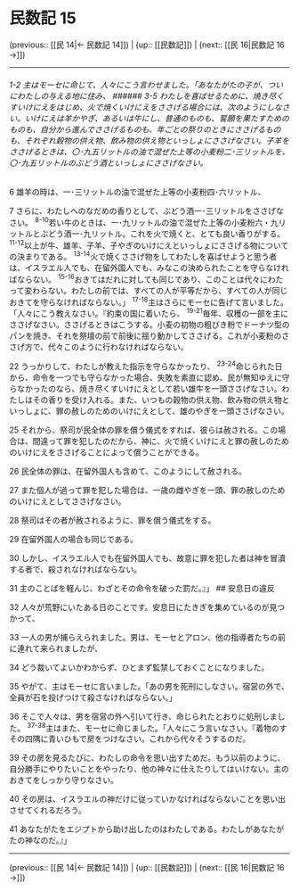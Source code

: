 # 民数記 15

(previous:: [[民 14|← 民数記 14]]) | (up:: [[民数記]]) | (next:: [[民 16|民数記 16 →]])

***
###### 1-2 主はモーセに命じて、人々にこう言わせました。「あなたがたの子が、ついにわたしの与える地に住み、 ###### 3-5 わたしを喜ばせるために、焼き尽くすいけにえをはじめ、火で焼くいけにえをささげる場合には、次のようにしなさい。いけにえは羊かやぎ、あるいは牛にし、普通のものも、誓願を果たすためのものも、自分から進んでささげるものも、年ごとの祭りのときにささげるものも、それぞれ穀物の供え物、飲み物の供え物といっしょにささげなさい。子羊をささげるときは、〇･九五リットルの油で混ぜた上等の小麦粉二･三リットルを、〇･九五リットルのぶどう酒といっしょにささげなさい。 



6 
雄羊の時は、一･三リットルの油で混ぜた上等の小麦粉四･六リットル、 



7 
さらに、わたしへのなだめの香りとして、ぶどう酒一･三リットルをささげなさい。 <sup class="versenum">8-10</sup>若い牛のときは、一･九リットルの油で混ぜた上等の小麦粉六・九リットルとぶどう酒一･九リットル。これを火で焼くと、とても良い香りがする。 <sup class="versenum">11-12</sup>以上が牛、雄羊、子羊、子やぎのいけにえといっしょにささげる物についての決まりである。 <sup class="versenum">13-14</sup>火で焼くささげ物をしてわたしを喜ばせようと思う者は、イスラエル人でも、在留外国人でも、みなこの決められたことを守らなければならない。 <sup class="versenum">15-16</sup>おきてはだれに対しても同じであり、このことは代々にわたって変わらない。わたしの前では、すべての人が平等だから、すべての人が同じおきてを守らなければならない。」 <sup class="versenum">17-18</sup>主はさらにモーセに告げて言いました。「人々にこう教えなさい。『約束の国に着いたら、 <sup class="versenum">19-21</sup>毎年、収穫の一部を主にささげなさい。ささげるときはこうする。小麦の初物の粗びき粉でドーナツ型のパンを焼き、それを祭壇の前で前後に揺り動かしてささげる。これが小麦粉のささげ方で、代々このように行わなければならない。 



22 
うっかりして、わたしが教えた指示を守らなかったり、 <sup class="versenum">23-24</sup>命じられた日から、命令を一つでも守らなかった場合、失敗を素直に認め、民が無知ゆえに守らなかったのなら、焼き尽くすいけにえとして若い雄牛を一頭ささげなさい。わたしはその香りを受け入れる。また、いつもの穀物の供え物、飲み物の供え物といっしょに、罪の赦しのためのいけにえとして、雄のやぎを一頭ささげなさい。 



25 
それから、祭司が民全体の罪を償う儀式をすれば、彼らは赦される。この場合は、間違って罪を犯したのだから、神に、火で焼くいけにえと罪の赦しのためのいけにえをささげることによって償うことができる。 



26 
民全体の罪は、在留外国人も含めて、このようにして赦される。 



27 
また個人が過って罪を犯した場合は、一歳の雌やぎを一頭、罪の赦しのためのいけにえとしてささげなさい。 



28 
祭司はその者が赦されるように、罪を償う儀式をする。 



29 
在留外国人の場合も同じである。 



30 
しかし、イスラエル人でも在留外国人でも、故意に罪を犯した者は神を冒瀆する者で、殺されなければならない。 



31 
主のことばを軽んじ、わざとその命令を破った罰だ。』」 ## 安息日の違反 



32 
人々が荒野にいたある日のことです。安息日にたきぎを集めているのが見つかって、 



33 
一人の男が捕らえられました。男は、モーセとアロン、他の指導者たちの前に連れて来られましたが、 



34 
どう裁いてよいかわからず、ひとまず監禁しておくことになりました。 



35 
やがて、主はモーセに言いました。「あの男を死刑にしなさい。宿営の外で、全員が石を投げつけて殺さなければならない。」 



36 
そこで人々は、男を宿営の外へ引いて行き、命じられたとおりに処刑しました。 <sup class="versenum">37-38</sup>主はまた、モーセに命じました。「人々にこう言いなさい。『着物のすその四隅に青いひもで房をつけなさい。これから代々そうするのだ。 



39 
その房を見るたびに、わたしの命令を思い出すためだ。もう以前のように、自分勝手にやりたいことをやったり、他の神々に仕えたりしてはいけない。主のおきてをしっかり守りなさい。 



40 
その房は、イスラエルの神だけに従っていかなければならないことを思い出させてくれるだろう。 



41 
あなたがたをエジプトから助け出したのはわたしである。わたしがあなたがたの神なのだ。』」

***

(previous:: [[民 14|← 民数記 14]]) | (up:: [[民数記]]) | (next:: [[民 16|民数記 16 →]])
